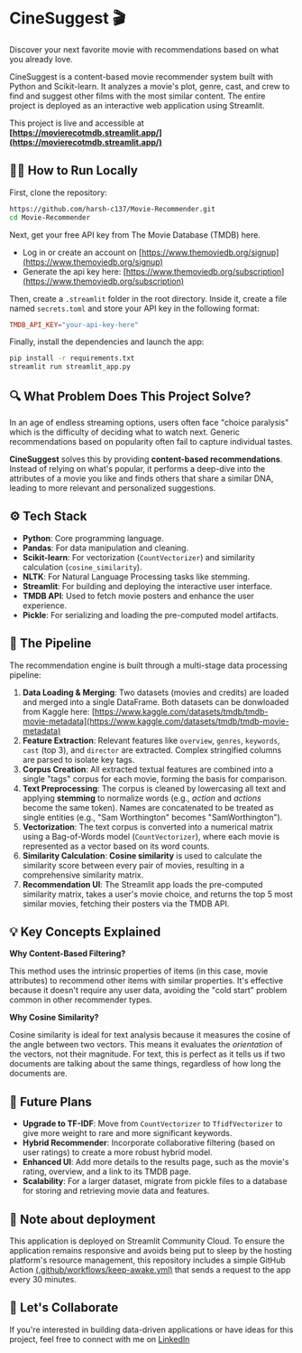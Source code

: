 # CineSuggest 🎬
Discover your next favorite movie with recommendations based on what you already love.

CineSuggest is a content-based movie recommender system built with Python and Scikit-learn. It analyzes a movie's plot, genre, cast, and crew to find and suggest other films with the most similar content. The entire project is deployed as an interactive web application using Streamlit.

This project is live and accessible at **[https://movierecotmdb.streamlit.app/](https://movierecotmdb.streamlit.app/)**

## 🧑‍💻 How to Run Locally

First, clone the repository:
```bash
https://github.com/harsh-c137/Movie-Recommender.git
cd Movie-Recommender
```
Next, get your free API key from The Movie Database (TMDB) here.
- Log in or create an account on [https://www.themoviedb.org/signup](https://www.themoviedb.org/signup)
- Generate the api key here: [https://www.themoviedb.org/subscription](https://www.themoviedb.org/subscription)

Then, create a `.streamlit` folder in the root directory. Inside it, create a file named `secrets.toml` and store your API key in the following format:
```toml
TMDB_API_KEY="your-api-key-here"
```

Finally, install the dependencies and launch the app:
```bash
pip install -r requirements.txt
streamlit run streamlit_app.py
```

## 🔍 What Problem Does This Project Solve?

In an age of endless streaming options, users often face "choice paralysis" which is the difficulty of deciding what to watch next. Generic recommendations based on popularity often fail to capture individual tastes.

**CineSuggest** solves this by providing **content-based recommendations**. Instead of relying on what's popular, it performs a deep-dive into the attributes of a movie you like and finds others that share a similar DNA, leading to more relevant and personalized suggestions.

## ⚙️ Tech Stack

- **Python**: Core programming language.
- **Pandas**: For data manipulation and cleaning.
- **Scikit-learn**: For vectorization (`CountVectorizer`) and similarity calculation (`cosine_similarity`).
- **NLTK**: For Natural Language Processing tasks like stemming.
- **Streamlit**: For building and deploying the interactive user interface.
- **TMDB API**: Used to fetch movie posters and enhance the user experience.
- **Pickle**: For serializing and loading the pre-computed model artifacts.

## 🧩 The Pipeline

The recommendation engine is built through a multi-stage data processing pipeline:
1.  **Data Loading & Merging**: Two datasets (movies and credits) are loaded and merged into a single DataFrame. Both datasets can be donwloaded from Kaggle here: [https://www.kaggle.com/datasets/tmdb/tmdb-movie-metadata](https://www.kaggle.com/datasets/tmdb/tmdb-movie-metadata)
2.  **Feature Extraction**: Relevant features like `overview`, `genres`, `keywords`, `cast` (top 3), and `director` are extracted. Complex stringified columns are parsed to isolate key tags.
3.  **Corpus Creation**: All extracted textual features are combined into a single "tags" corpus for each movie, forming the basis for comparison.
4.  **Text Preprocessing**: The corpus is cleaned by lowercasing all text and applying **stemming** to normalize words (e.g., *action* and *actions* become the same token). Names are concatenated to be treated as single entities (e.g., "Sam Worthington" becomes "SamWorthington").
5.  **Vectorization**: The text corpus is converted into a numerical matrix using a Bag-of-Words model (`CountVectorizer`), where each movie is represented as a vector based on its word counts.
6.  **Similarity Calculation**: **Cosine similarity** is used to calculate the similarity score between every pair of movies, resulting in a comprehensive similarity matrix.
7.  **Recommendation UI**: The Streamlit app loads the pre-computed similarity matrix, takes a user's movie choice, and returns the top 5 most similar movies, fetching their posters via the TMDB API.

## 💡 Key Concepts Explained

**Why Content-Based Filtering?**

This method uses the intrinsic properties of items (in this case, movie attributes) to recommend other items with similar properties. It's effective because it doesn't require any user data, avoiding the "cold start" problem common in other recommender types.

**Why Cosine Similarity?**

Cosine similarity is ideal for text analysis because it measures the cosine of the angle between two vectors. This means it evaluates the *orientation* of the vectors, not their magnitude. For text, this is perfect as it tells us if two documents are talking about the same things, regardless of how long the documents are.

## 🚀 Future Plans

-   **Upgrade to TF-IDF**: Move from `CountVectorizer` to `TfidfVectorizer` to give more weight to rare and more significant keywords.
-   **Hybrid Recommender**: Incorporate collaborative filtering (based on user ratings) to create a more robust hybrid model.
-   **Enhanced UI**: Add more details to the results page, such as the movie's rating, overview, and a link to its TMDB page.
-   **Scalability**: For a larger dataset, migrate from pickle files to a database for storing and retrieving movie data and features.

## 📝 Note about deployment
This application is deployed on Streamlit Community Cloud. To ensure the application remains responsive and avoids being put to sleep by the hosting platform's resource management, this repository includes a simple GitHub Action [(.github/workflows/keep-awake.yml)](https://github.com/harsh-c137/Movie-Recommender/blob/main/.github/workflows/keep-awake.yaml) that sends a request to the app every 30 minutes.

## 🤝 Let's Collaborate

If you're interested in building data-driven applications or have ideas for this project, feel free to connect with me on [LinkedIn](https://www.linkedin.com/in/harsh-deshpande-v1/)
